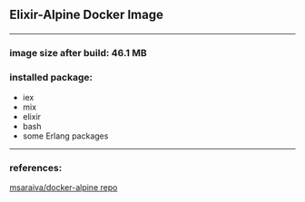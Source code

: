 ## Elixir-Alpine Docker Image <hr/>

### image size after build: 46.1 MB
### installed package:
* iex
* mix
* elixir
* bash
* some Erlang packages

<hr/>

### references:

[msaraiva/docker-alpine repo](https://github.com/msaraiva/docker-alpine)
<br/>